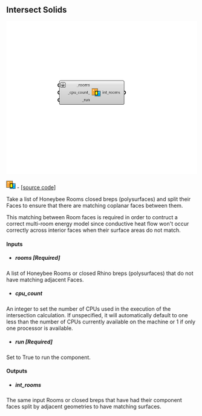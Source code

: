 ## Intersect Solids

![](../../images/components/Intersect_Solids.png)

![](../../images/icons/Intersect_Solids.png) - [[source code]](https://github.com/ladybug-tools/honeybee-grasshopper-core/blob/master/honeybee_grasshopper_core/src//HB%20Intersect%20Solids.py)


Take a list of Honeybee Rooms closed breps (polysurfaces) and split their Faces to ensure that there are matching coplanar faces between them. 

This matching between Room faces is required in order to contruct a correct multi-room energy model since conductive heat flow won't occur correctly across interior faces when their surface areas do not match. 



#### Inputs
* ##### rooms [Required]
A list of Honeybee Rooms or closed Rhino breps (polysurfaces) that do not have matching adjacent Faces. 
* ##### cpu_count 
An integer to set the number of CPUs used in the execution of the intersection calculation. If unspecified, it will automatically default to one less than the number of CPUs currently available on the machine or 1 if only one processor is available. 
* ##### run [Required]
Set to True to run the component. 

#### Outputs
* ##### int_rooms
The same input Rooms or closed breps that have had their component faces split by adjacent geometries to have matching surfaces. 